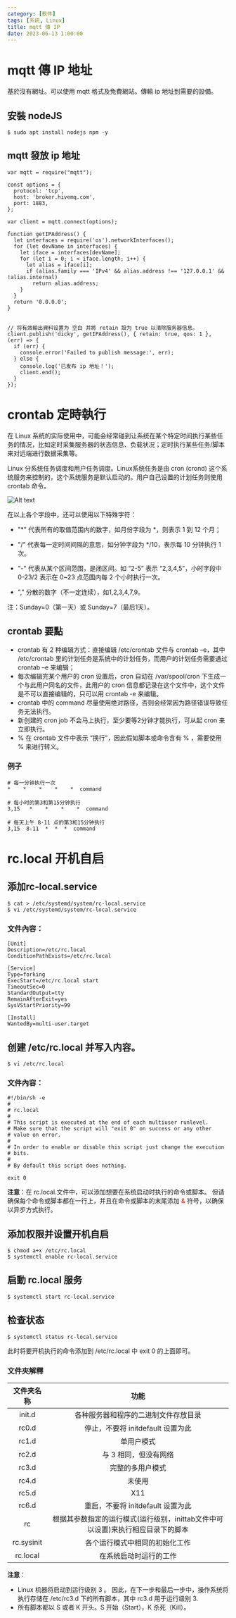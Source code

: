 ```yaml
---
category: [軟件]
tags: [系統, Linux]
title: mqtt 傳 IP
date: 2023-06-13 1:00:00
---
```


# mqtt 傳 IP 地址

基於沒有網址。可以使用 mqtt 格式及免費網站。傳輸 ip 地址到需要的設備。

## 安裝 nodeJS

```
$ sudo apt install nodejs npm -y
```

## mqtt 發放 ip 地址

```
var mqtt = require("mqtt");

const options = {
  protocol: 'tcp',
  host: 'broker.hivemq.com',
  port: 1883,
};

var client = mqtt.connect(options);

function getIPAddress() {
  let interfaces = require('os').networkInterfaces();
  for (let devName in interfaces) {
    let iface = interfaces[devName];
    for (let i = 0; i < iface.length; i++) {
      let alias = iface[i];
      if (alias.family === 'IPv4' && alias.address !== '127.0.0.1' && !alias.internal)
        return alias.address;
    }
  }
  return '0.0.0.0';
}


// 将有效輸出資料设置为 空白 并將 retain 設为 true 以清除服务器信息。
client.publish('dicky', getIPAddress(), { retain: true, qos: 1 }, (err) => {
  if (err) {
    console.error('Failed to publish message:', err);
  } else {
    console.log('已发布 ip 地址！');
    client.end();
  }
});
```

# crontab 定時執行

在 Linux 系统的实际使用中，可能会经常碰到让系统在某个特定时间执行某些任务的情况，比如定时采集服务器的状态信息、负载状况；定时执行某些任务/脚本来对远端进行数据采集等。

Linux 分系统任务调度和用户任务调度。Linux系统任务是由 cron (crond) 这个系统服务来控制的，这个系统服务是默认启动的。用户自己设置的计划任务则使用 crontab 命令。

![Alt text](../assets/img/linux/crontab.png)

在以上各个字段中，还可以使用以下特殊字符：

- "*" 代表所有的取值范围内的数字，如月份字段为 *，则表示 1 到 12 个月；

- "/" 代表每一定时间间隔的意思，如分钟字段为 */10，表示每 10 分钟执行 1 次。

- "-" 代表从某个区间范围，是闭区间。如 “2-5” 表示 “2,3,4,5”，小时字段中 0-23/2 表示在 0~23 点范围内每 2 个小时执行一次。

- "," 分散的数字（不一定连续），如1,2,3,4,7,9。

注：Sunday=0（第一天）或 Sunday=7（最后1天）。

## crontab 要點

- crontab 有 2 种编辑方式：直接编辑 /etc/crontab 文件与 crontab –e，其中 /etc/crontab 里的计划任务是系统中的计划任务，而用户的计划任务需要通过 crontab –e 来编辑；
- 每次编辑完某个用户的 cron 设置后，cron 自动在 /var/spool/cron 下生成一个与此用户同名的文件，此用户的 cron 信息都记录在这个文件中，这个文件是不可以直接编辑的，只可以用 crontab -e 来编辑。
- crontab 中的 command 尽量使用绝对路径，否则会经常因为路径错误导致任务无法执行。
- 新创建的 cron job 不会马上执行，至少要等2分钟才能执行，可从起 cron 来立即执行。
- % 在 crontab 文件中表示 “换行”，因此假如脚本或命令含有 % ，需要使用 \% 来进行转义。

### 例子

```
# 每一分钟执行一次
*    *    *    *    *  command

# 每小时的第3和第15分钟执行
3,15   *    *    *    *  command

# 每天上午 8-11 点的第3和15分钟执行
3,15  8-11  *  *  *  command
```


# rc.local 开机自启

## 添加rc-local.service

```
$ cat > /etc/systemd/system/rc-local.service
$ vi /etc/systemd/system/rc-local.service
```
### 文件內容：

```
[Unit]
Description=/etc/rc.local
ConditionPathExists=/etc/rc.local

[Service]
Type=forking
ExecStart=/etc/rc.local start
TimeoutSec=0
StandardOutput=tty
RemainAfterExit=yes
SysVStartPriority=99

[Install]
WantedBy=multi-user.target
```

## 创建 /etc/rc.local 并写入内容。

```
$ vi /etc/rc.local
```

### 文件內容：

```
#!/bin/sh -e
#
# rc.local
#
# This script is executed at the end of each multiuser runlevel.
# Make sure that the script will "exit 0" on success or any other
# value on error.
#
# In order to enable or disable this script just change the execution
# bits.
#
# By default this script does nothing.

exit 0
```

**注意**：在 rc.local.文件中，可以添加想要在系统启动时执行的命令或脚本。
但请确保每个命令或脚本都在一行上，并且在命令或脚本的末尾添加 <font color="#FF1000">&</font> 符号，以确保以异步方式执行。

## 添加权限并设置开机自启

```
$ chmod a+x /etc/rc.local
$ systemctl enable rc-local.service
```

## 启動 rc.local 服务

```
$ systemctl start rc-local.service
```

## 检查状态

```
$ systemctl status rc-local.service
```

此时将要开机执行的命令添加到 /etc/rc.local 中 exit 0 的上面即可。

### 文件夾解釋

|文件夹名称|功能|
|:---:|:---:|
|init.d|各种服务器和程序的二进制文件存放目录|
|rc0.d|停止，不要将 initdefault 设置为此|
|rc1.d|单用户模式|
|rc2.d|与 3 相同，但没有网络|
|rc3.d|完整的多用户模式|
|rc4.d|未使用|
|rc5.d|X11|
|rc6.d|重启，不要将 initdefault 设置为此|
|rc|根据其参数指定的运行模式(运行级别，inittab文件中可以设置)来执行相应目录下的脚本|
|rc.sysinit|各个运行模式中相同的初始化工作|
|rc.local|在系统启动时运行的工作|


**注意**：
- Linux 机器将启动到运行级别 3 。
因此，在下一步和最后一步中，操作系统将执行存储在 /etc/rc3.d 下的所有脚本，其中 rc3.d 用于运行级别 3.
- 所有脚本都以 S 或者 K 开头。S 开始（Start），K 杀死（Kill）。